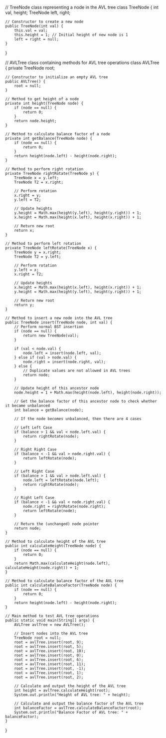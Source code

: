// TreeNode class representing a node in the AVL tree
class TreeNode {
    int val, height;
    TreeNode left, right;

    // Constructor to create a new node
    public TreeNode(int val) {
        this.val = val;
        this.height = 1; // Initial height of new node is 1
        left = right = null;
    }
}

// AVLTree class containing methods for AVL tree operations
class AVLTree {
    private TreeNode root;

    // Constructor to initialize an empty AVL tree
    public AVLTree() {
        root = null;
    }

    // Method to get height of a node
    private int height(TreeNode node) {
        if (node == null) {
            return 0;
        }
        return node.height;
    }

    // Method to calculate balance factor of a node
    private int getBalance(TreeNode node) {
        if (node == null) {
            return 0;
        }
        return height(node.left) - height(node.right);
    }

    // Method to perform right rotation
    private TreeNode rightRotate(TreeNode y) {
        TreeNode x = y.left;
        TreeNode T2 = x.right;

        // Perform rotation
        x.right = y;
        y.left = T2;

        // Update heights
        y.height = Math.max(height(y.left), height(y.right)) + 1;
        x.height = Math.max(height(x.left), height(x.right)) + 1;

        // Return new root
        return x;
    }

    // Method to perform left rotation
    private TreeNode leftRotate(TreeNode x) {
        TreeNode y = x.right;
        TreeNode T2 = y.left;

        // Perform rotation
        y.left = x;
        x.right = T2;

        // Update heights
        x.height = Math.max(height(x.left), height(x.right)) + 1;
        y.height = Math.max(height(y.left), height(y.right)) + 1;

        // Return new root
        return y;
    }

    // Method to insert a new node into the AVL tree
    public TreeNode insert(TreeNode node, int val) {
        // Perform normal BST insertion
        if (node == null) {
            return new TreeNode(val);
        }

        if (val < node.val) {
            node.left = insert(node.left, val);
        } else if (val > node.val) {
            node.right = insert(node.right, val);
        } else {
            // Duplicate values are not allowed in AVL trees
            return node;
        }

        // Update height of this ancestor node
        node.height = 1 + Math.max(height(node.left), height(node.right));

        // Get the balance factor of this ancestor node to check whether it became unbalanced
        int balance = getBalance(node);

        // If the node becomes unbalanced, then there are 4 cases

        // Left Left Case
        if (balance > 1 && val < node.left.val) {
            return rightRotate(node);
        }

        // Right Right Case
        if (balance < -1 && val > node.right.val) {
            return leftRotate(node);
        }

        // Left Right Case
        if (balance > 1 && val > node.left.val) {
            node.left = leftRotate(node.left);
            return rightRotate(node);
        }

        // Right Left Case
        if (balance < -1 && val < node.right.val) {
            node.right = rightRotate(node.right);
            return leftRotate(node);
        }

        // Return the (unchanged) node pointer
        return node;
    }

    // Method to calculate height of the AVL tree
    public int calculateHeight(TreeNode node) {
        if (node == null) {
            return 0;
        }
        return Math.max(calculateHeight(node.left), calculateHeight(node.right)) + 1;
    }

    // Method to calculate balance factor of the AVL tree
    public int calculateBalanceFactor(TreeNode node) {
        if (node == null) {
            return 0;
        }
        return height(node.left) - height(node.right);
    }

    // Main method to test AVL tree operations
    public static void main(String[] args) {
        AVLTree avlTree = new AVLTree();

        // Insert nodes into the AVL tree
        TreeNode root = null;
        root = avlTree.insert(root, 9);
        root = avlTree.insert(root, 5);
        root = avlTree.insert(root, 10);
        root = avlTree.insert(root, 0);
        root = avlTree.insert(root, 6);
        root = avlTree.insert(root, 11);
        root = avlTree.insert(root, -1);
        root = avlTree.insert(root, 1);
        root = avlTree.insert(root, 2);

        // Calculate and output the height of the AVL tree
        int height = avlTree.calculateHeight(root);
        System.out.println("Height of AVL tree: " + height);

        // Calculate and output the balance factor of the AVL tree
        int balanceFactor = avlTree.calculateBalanceFactor(root);
        System.out.println("Balance Factor of AVL tree: " + balanceFactor);
    }
}
